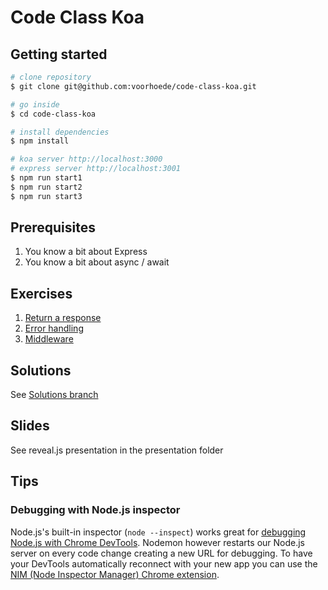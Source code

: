 # Code Class Koa

## Getting started

```sh
# clone repository
$ git clone git@github.com:voorhoede/code-class-koa.git

# go inside
$ cd code-class-koa

# install dependencies
$ npm install

# koa server http://localhost:3000
# express server http://localhost:3001
$ npm run start1
$ npm run start2
$ npm run start3
```

## Prerequisites

1. You know a bit about Express
2. You know a bit about async / await

## Exercises

1. [Return a response](exercises1/koa.js)
2. [Error handling](exercises2/koa.js)
3. [Middleware](exercises3/koa.js)

## Solutions

See [Solutions branch](https://github.com/voorhoede/code-class-koa/tree/solutions/solutions)

## Slides

See reveal.js presentation in the presentation folder

## Tips

### Debugging with Node.js inspector

Node.js's built-in inspector (`node --inspect`) works great for [debugging Node.js with Chrome DevTools](https://medium.com/@paul_irish/debugging-node-js-nightlies-with-chrome-devtools-7c4a1b95ae27). Nodemon however restarts our Node.js server on every code change creating a new URL for debugging. To have your DevTools automatically reconnect with your new app you can use the [NIM (Node Inspector Manager) Chrome extension](https://chrome.google.com/webstore/detail/nodejs-v8-inspector-manag/gnhhdgbaldcilmgcpfddgdbkhjohddkj).